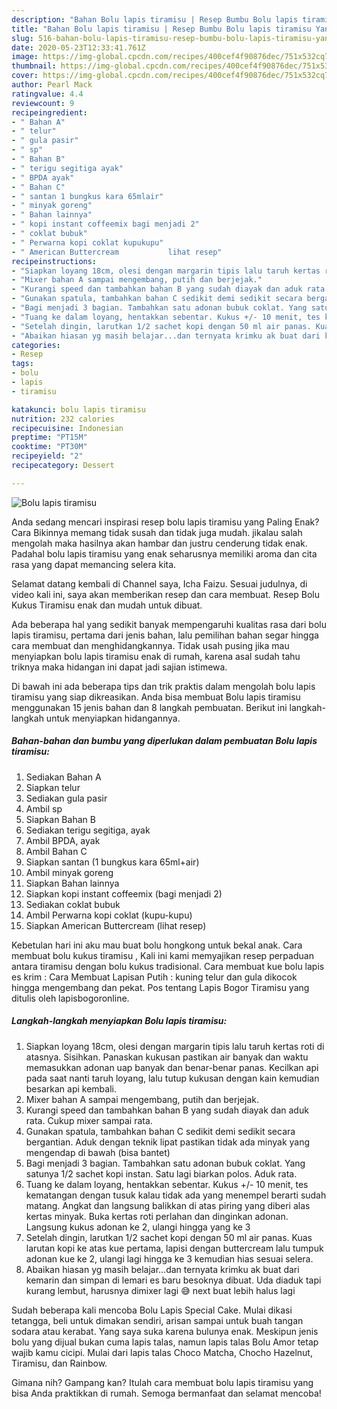 ```yaml
---
description: "Bahan Bolu lapis tiramisu | Resep Bumbu Bolu lapis tiramisu Yang Bisa Manjain Lidah"
title: "Bahan Bolu lapis tiramisu | Resep Bumbu Bolu lapis tiramisu Yang Bisa Manjain Lidah"
slug: 516-bahan-bolu-lapis-tiramisu-resep-bumbu-bolu-lapis-tiramisu-yang-bisa-manjain-lidah
date: 2020-05-23T12:33:41.761Z
image: https://img-global.cpcdn.com/recipes/400cef4f90876dec/751x532cq70/bolu-lapis-tiramisu-foto-resep-utama.jpg
thumbnail: https://img-global.cpcdn.com/recipes/400cef4f90876dec/751x532cq70/bolu-lapis-tiramisu-foto-resep-utama.jpg
cover: https://img-global.cpcdn.com/recipes/400cef4f90876dec/751x532cq70/bolu-lapis-tiramisu-foto-resep-utama.jpg
author: Pearl Mack
ratingvalue: 4.4
reviewcount: 9
recipeingredient:
- " Bahan A"
- " telur"
- " gula pasir"
- " sp"
- " Bahan B"
- " terigu segitiga ayak"
- " BPDA ayak"
- " Bahan C"
- " santan 1 bungkus kara 65mlair"
- " minyak goreng"
- " Bahan lainnya"
- " kopi instant coffeemix bagi menjadi 2"
- " coklat bubuk"
- " Perwarna kopi coklat kupukupu"
- " American Buttercream           lihat resep"
recipeinstructions:
- "Siapkan loyang 18cm, olesi dengan margarin tipis lalu taruh kertas roti di atasnya. Sisihkan. Panaskan kukusan pastikan air banyak dan waktu memasukkan adonan uap banyak dan benar-benar panas. Kecilkan api pada saat nanti taruh loyang, lalu tutup kukusan dengan kain kemudian besarkan api kembali."
- "Mixer bahan A sampai mengembang, putih dan berjejak."
- "Kurangi speed dan tambahkan bahan B yang sudah diayak dan aduk rata. Cukup mixer sampai rata."
- "Gunakan spatula, tambahkan bahan C sedikit demi sedikit secara bergantian. Aduk dengan teknik lipat pastikan tidak ada minyak yang mengendap di bawah (bisa bantet)"
- "Bagi menjadi 3 bagian. Tambahkan satu adonan bubuk coklat. Yang satunya 1/2 sachet kopi instan. Satu lagi biarkan polos. Aduk rata."
- "Tuang ke dalam loyang, hentakkan sebentar. Kukus +/- 10 menit, tes kematangan dengan tusuk kalau tidak ada yang menempel berarti sudah matang. Angkat dan langsung balikkan di atas piring yang diberi alas kertas minyak. Buka kertas roti perlahan dan dinginkan adonan. Langsung kukus adonan ke 2, ulangi hingga yang ke 3"
- "Setelah dingin, larutkan 1/2 sachet kopi dengan 50 ml air panas. Kuas larutan kopi ke atas kue pertama, lapisi dengan buttercream lalu tumpuk adonan kue ke 2, ulangi lagi hingga ke 3 kemudian hias sesuai selera."
- "Abaikan hiasan yg masih belajar...dan ternyata krimku ak buat dari kemarin dan simpan di lemari es baru besoknya dibuat. Uda diaduk tapi kurang lembut, harusnya dimixer lagi 😅 next buat lebih halus lagi"
categories:
- Resep
tags:
- bolu
- lapis
- tiramisu

katakunci: bolu lapis tiramisu 
nutrition: 232 calories
recipecuisine: Indonesian
preptime: "PT15M"
cooktime: "PT30M"
recipeyield: "2"
recipecategory: Dessert

---
```



![Bolu lapis tiramisu](https://img-global.cpcdn.com/recipes/400cef4f90876dec/751x532cq70/bolu-lapis-tiramisu-foto-resep-utama.jpg)

Anda sedang mencari inspirasi resep bolu lapis tiramisu yang Paling Enak? Cara Bikinnya memang tidak susah dan tidak juga mudah. jikalau salah mengolah maka hasilnya akan hambar dan justru cenderung tidak enak. Padahal bolu lapis tiramisu yang enak seharusnya memiliki aroma dan cita rasa yang dapat memancing selera kita.

Selamat datang kembali di Channel saya, Icha Faizu. Sesuai judulnya, di video kali ini, saya akan memberikan resep dan cara membuat. Resep Bolu Kukus Tiramisu enak dan mudah untuk dibuat.

Ada beberapa hal yang sedikit banyak mempengaruhi kualitas rasa dari bolu lapis tiramisu, pertama dari jenis bahan, lalu pemilihan bahan segar hingga cara membuat dan menghidangkannya. Tidak usah pusing jika mau menyiapkan bolu lapis tiramisu enak di rumah, karena asal sudah tahu triknya maka hidangan ini dapat jadi sajian istimewa.


Di bawah ini ada beberapa tips dan trik praktis dalam mengolah bolu lapis tiramisu yang siap dikreasikan. Anda bisa membuat Bolu lapis tiramisu menggunakan 15 jenis bahan dan 8 langkah pembuatan. Berikut ini langkah-langkah untuk menyiapkan hidangannya.

<!--inarticleads1-->

##### Bahan-bahan dan bumbu yang diperlukan dalam pembuatan Bolu lapis tiramisu:

1. Sediakan  Bahan A
1. Siapkan  telur
1. Sediakan  gula pasir
1. Ambil  sp
1. Siapkan  Bahan B
1. Sediakan  terigu segitiga, ayak
1. Ambil  BPDA, ayak
1. Ambil  Bahan C
1. Siapkan  santan (1 bungkus kara 65ml+air)
1. Ambil  minyak goreng
1. Siapkan  Bahan lainnya
1. Siapkan  kopi instant coffeemix (bagi menjadi 2)
1. Sediakan  coklat bubuk
1. Ambil  Perwarna kopi coklat (kupu-kupu)
1. Siapkan  American Buttercream           (lihat resep)


Kebetulan hari ini aku mau buat bolu hongkong untuk bekal anak. Cara membuat bolu kukus tiramisu , Kali ini kami memyajikan resep perpaduan antara tiramisu dengan bolu kukus tradisional. Cara membuat kue bolu lapis es krim : Cara Membuat Lapisan Putih : kuning telur dan gula dikocok hingga mengembang dan pekat. Pos tentang Lapis Bogor Tiramisu yang ditulis oleh lapisbogoronline. 

<!--inarticleads2-->

##### Langkah-langkah menyiapkan Bolu lapis tiramisu:

1. Siapkan loyang 18cm, olesi dengan margarin tipis lalu taruh kertas roti di atasnya. Sisihkan. Panaskan kukusan pastikan air banyak dan waktu memasukkan adonan uap banyak dan benar-benar panas. Kecilkan api pada saat nanti taruh loyang, lalu tutup kukusan dengan kain kemudian besarkan api kembali.
1. Mixer bahan A sampai mengembang, putih dan berjejak.
1. Kurangi speed dan tambahkan bahan B yang sudah diayak dan aduk rata. Cukup mixer sampai rata.
1. Gunakan spatula, tambahkan bahan C sedikit demi sedikit secara bergantian. Aduk dengan teknik lipat pastikan tidak ada minyak yang mengendap di bawah (bisa bantet)
1. Bagi menjadi 3 bagian. Tambahkan satu adonan bubuk coklat. Yang satunya 1/2 sachet kopi instan. Satu lagi biarkan polos. Aduk rata.
1. Tuang ke dalam loyang, hentakkan sebentar. Kukus +/- 10 menit, tes kematangan dengan tusuk kalau tidak ada yang menempel berarti sudah matang. Angkat dan langsung balikkan di atas piring yang diberi alas kertas minyak. Buka kertas roti perlahan dan dinginkan adonan. Langsung kukus adonan ke 2, ulangi hingga yang ke 3
1. Setelah dingin, larutkan 1/2 sachet kopi dengan 50 ml air panas. Kuas larutan kopi ke atas kue pertama, lapisi dengan buttercream lalu tumpuk adonan kue ke 2, ulangi lagi hingga ke 3 kemudian hias sesuai selera.
1. Abaikan hiasan yg masih belajar...dan ternyata krimku ak buat dari kemarin dan simpan di lemari es baru besoknya dibuat. Uda diaduk tapi kurang lembut, harusnya dimixer lagi 😅 next buat lebih halus lagi


Sudah beberapa kali mencoba Bolu Lapis Special Cake. Mulai dikasi tetangga, beli untuk dimakan sendiri, arisan sampai untuk buah tangan sodara atau kerabat. Yang saya suka karena bulunya enak. Meskipun jenis bolu yang dijual bukan cuma lapis talas, namun lapis talas Bolu Amor tetap wajib kamu cicipi. Mulai dari lapis talas Choco Matcha, Chocho Hazelnut, Tiramisu, dan Rainbow. 

Gimana nih? Gampang kan? Itulah cara membuat bolu lapis tiramisu yang bisa Anda praktikkan di rumah. Semoga bermanfaat dan selamat mencoba!
